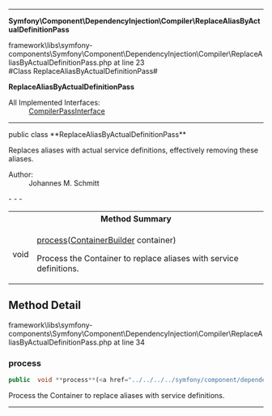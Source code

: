 - - -

**Symfony\Component\DependencyInjection\Compiler\ReplaceAliasByActualDefinitionPass**
<div class="location">framework\libs\symfony-components\Symfony\Component\DependencyInjection\Compiler\ReplaceAliasByActualDefinitionPass.php at line 23</div>
#Class ReplaceAliasByActualDefinitionPass#

**ReplaceAliasByActualDefinitionPass**


<dl>
<dt>All Implemented Interfaces:</dt>
<dd><a href="https://github.com/JeyDotC/Hirudo-docs/blob/master/symfony/component/dependencyinjection/compiler/compilerpassinterface.html">CompilerPassInterface</a> </dd>
</dl>

- - -

<p class="signature">public  class **ReplaceAliasByActualDefinitionPass**</p>

<div class="comment" id="overview_description"><p>Replaces aliases with actual service definitions, effectively removing these
aliases.</p></div>

<dl>
<dt>Author:</dt>
<dd>Johannes M. Schmitt <schmittjoh@gmail.com></dd>
</dl>
- - -

<table id="summary_method">
<tr><th colspan="2">Method Summary</th></tr>
<tr>
<td class="type"> void</td>
<td class="description"><p class="name"><a href="#process">process</a>(<a href="../../../../symfony/component/dependencyinjection/containerbuilder.html">ContainerBuilder</a> container)</p><p class="description">Process the Container to replace aliases with service definitions.</p></td>
</tr>
</table>

<h2 id="detail_method">Method Detail</h2>
<div class="location">framework\libs\symfony-components\Symfony\Component\DependencyInjection\Compiler\ReplaceAliasByActualDefinitionPass.php at line 34</div>
<h3 id="process()">process</h3>

```php
public  void **process**(<a href="../../../../symfony/component/dependencyinjection/containerbuilder.html">ContainerBuilder</a> container)
```
<div class="details">
<p>Process the Container to replace aliases with service definitions.</p></div>

- - -


